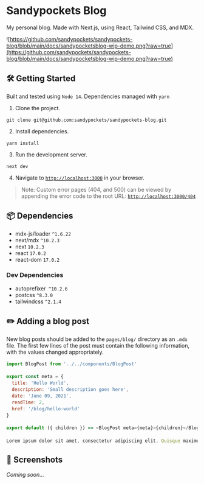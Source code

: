 # Sandypockets Blog
My personal blog. Made with Next.js, using React, Tailwind CSS, and MDX. 

![https://github.com/sandypockets/sandypockets-blog/blob/main/docs/sandypocketsblog-wip-demo.png?raw=true](https://github.com/sandypockets/sandypockets-blog/blob/main/docs/sandypocketsblog-wip-demo.png?raw=true)

## 🛠 Getting Started
Built and tested using `Node 14`. Dependencies managed with `yarn`

1. Clone the project.
```shell
git clone git@github.com:sandypockets/sandypockets-blog.git
```

2. Install dependencies.
```shell
yarn install
```

3. Run the development server.
```shell
next dev
```

4. Navigate to [`http://localhost:3000`](http://localhost:3000) in your browser.

> Note: Custom error pages (404, and 500) can be viewed by appending the error code to the root URL: [`http://localhost:3000/404`](http://localhost:3000/404)

## 📦 Dependencies
* mdx-js/loader `^1.6.22`
* next/mdx `^10.2.3`
* next `10.2.3`
* react `17.0.2`
* react-dom `17.0.2`

### Dev Dependencies
* autoprefixer` ^10.2.6`
* postcss `^8.3.0`
* tailwindcss `^2.1.4`

## ✏️ Adding a blog post

New blog posts should be added to the `pages/blog/` directory as an `.mdx` file. The first few lines of the post must contain the following information, with the values changed appropriately. 

```javascript
import BlogPost from '../../components/BlogPost'

export const meta = {
  title: 'Hello World',
  description: 'Small description goes here',
  date: 'June 09, 2021',
  readTime: 2,
  href: '/blog/hello-world'
}

export default ({ children }) => <BlogPost meta={meta}>{children}</BlogPost>;

Lorem ipsum dolor sit amet, consectetur adipiscing elit. Quisque maximus pellentesque dolor non egestas.
```

## 📸 Screenshots

_Coming soon..._